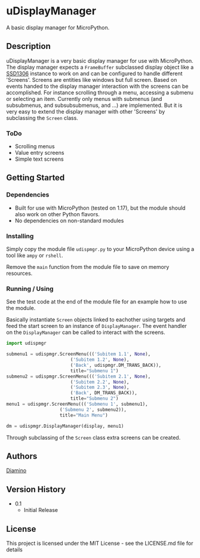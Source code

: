 # uDisplayManager

A basic display manager for MicroPython.

## Description

uDisplayManager is a very basic display manager for use with MicroPython. The display manager expects a `FrameBuffer` subclassed display object like a [SSD1306](https://github.com/micropython/micropython/blob/master/drivers/display/ssd1306.py) instance to work on and can be configured to handle different 'Screens'. Screens are entities like windows but full screen. Based on events handed to the display manager interaction with the screens can be accomplished. For instance scrolling through a menu, accessing a submenu or selecting an item.
Currently only menus with submenus (and subsubmenus, and subsubsubmenus, and ...) are implemented. But it is very easy to extend the display manager with other 'Screens' by subclassing the `Screen` class.

### ToDo
* Scrolling menus
* Value entry screens
* Simple text screens

## Getting Started

### Dependencies

* Built for use with MicroPython (tested on 1.17), but the module should also work on other Python flavors.
* No dependencies on non-standard modules

### Installing

Simply copy the module file `udispmgr.py` to your MicroPython device using a tool like `ampy` or `rshell`.

Remove the `main` function from the module file to save on memory resources.

### Running / Using

See the test code at the end of the module file for an example how to use the module.

Basically instantiate `Screen` objects linked to eachother using targets and feed the start screen to an instance of `DisplayManager`. The event handler on the `DisplayManager` can be called to interact with the screens.

```python
import udispmgr

submenu1 = udispmgr.ScreenMenu((('Subitem 1.1', None),
                        ('Subitem 1.2', None),
                        ('Back', udispmgr.DM_TRANS_BACK)),
                        title="Submenu 1")
submenu2 = udispmgr.ScreenMenu((('Subitem 2.1', None),
                        ('Subitem 2.2', None),
                        ('Subitem 2.3', None),
                        ('Back', DM_TRANS_BACK)),
                        title="Submenu 2")
menu1 = udispmgr.ScreenMenu((('Submenu 1', submenu1),
                    ('Submenu 2', submenu2)),
                    title="Main Menu")

dm = udispmgr.DisplayManager(display, menu1)
```

Through subclassing of the `Screen` class extra screens can be created.

## Authors

[Diamino](https://github.com/diamino)

## Version History

* 0.1
    * Initial Release

## License

This project is licensed under the MIT License - see the LICENSE.md file for details
